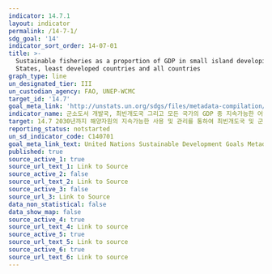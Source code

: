 ```yaml
---
indicator: 14.7.1
layout: indicator
permalink: /14-7-1/
sdg_goal: '14'
indicator_sort_order: 14-07-01
title: >-
  Sustainable fisheries as a proportion of GDP in small island developing
  States, least developed countries and all countries
graph_type: line
un_designated_tier: III
un_custodian_agency: FAO, UNEP-WCMC
target_id: '14.7'
goal_meta_link: 'http://unstats.un.org/sdgs/files/metadata-compilation/Metadata-Goal-14.pdf'
indicator_name: 군소도서 개발국, 최빈개도국 그리고 모든 국가의 GDP 중 지속가능한 어업 비율
target: 14.7 2030년까지 해양자원의 지속가능한 사용 및 관리를 통하여 최빈개도국 및 군서도서 개발국의 경제적 이익 증가
reporting_status: notstarted
un_sd_indicator_code: C140701
goal_meta_link_text: United Nations Sustainable Development Goals Metadata (pdf 288kB)
published: true
source_active_1: true
source_url_text_1: Link to Source
source_active_2: false
source_url_text_2: Link to Source
source_active_3: false
source_url_3: Link to Source
data_non_statistical: false
data_show_map: false
source_active_4: true
source_url_text_4: Link to source
source_active_5: true
source_url_text_5: Link to source
source_active_6: true
source_url_text_6: Link to source
---
```

